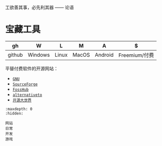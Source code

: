 工欲善其事，必先利其器 —— 论语

# 宝藏工具

|   gh   |    W    |   L   |   M   |    A    |       $       |
| :----: | :-----: | :---: | :---: | :-----: | :-----------: |
| github | Windows | Linux | MacOS | Android | Freemium/付费 |

平替付费软件的开源网站：

- [`GNU`](https://www.gnu.org/software/software.html)
- [`SourceForge`](https://sourceforge.net/)
- [`FossHub`](https://www.fosshub.com/)
- [`alternativeto`](https://alternativeto.net/)
- [`开源大世界`](https://kydsj.vip)

```{toctree}
:maxdepth: 0
:hidden:

网站
日常
开发
游戏
```
